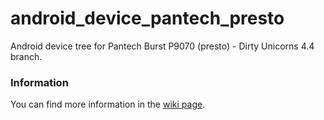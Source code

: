 android_device_pantech_presto
===================================
Android device tree for Pantech Burst P9070 (presto) - Dirty Unicorns 4.4 branch.

### Information
You can find more information in the [wiki page](https://github.com/PantechDevTeam/android_device_pantech_presto/wiki).
